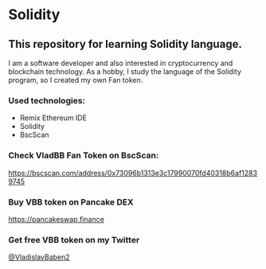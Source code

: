 # Solidity
<h2>This repository for learning Solidity language.</h2>
<p>
  I am a software developer and also interested in cryptocurrency and blockchain technology. As a hobby, I study the language of the Solidity program, so I created my own Fan token.
</p>
<h3>Used technologies:</h3>
<ul>
  <li>Remix Ethereum IDE</li>
  <li>Solidity</li>
  <li>BscScan</li>
</ul>
<h3>Check VladBB Fan Token on BscScan:</h3>
<a href="https://bscscan.com/address/0x73096b1313e3c17990070fd40318b6af12839745">https://bscscan.com/address/0x73096b1313e3c17990070fd40318b6af12839745</a>
<h3>Buy VBB token on Pancake DEX</h3>
<a href="https://pancakeswap.finance/">https://pancakeswap.finance</a>
<h3>Get free VBB token on my Twitter</h3>
<a href="https://twitter.com/VladislavBaben2">@VladislavBaben2</a>



